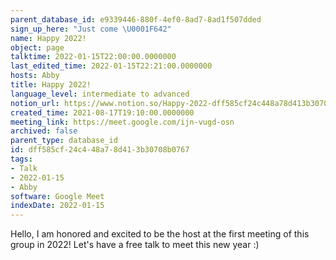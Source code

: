 ```yaml
---
parent_database_id: e9339446-880f-4ef0-8ad7-8ad1f507dded
sign_up_here: "Just come \U0001F642"
name: Happy 2022!
object: page
talktime: 2022-01-15T22:00:00.0000000
last_edited_time: 2022-01-15T22:21:00.0000000
hosts: Abby
title: Happy 2022!
language_level: intermediate to advanced
notion_url: https://www.notion.so/Happy-2022-dff585cf24c448a78d413b30708b0767
created_time: 2021-08-17T19:10:00.0000000
meeting_link: https://meet.google.com/ijn-vugd-osn
archived: false
parent_type: database_id
id: dff585cf-24c4-48a7-8d41-3b30708b0767
tags:
- Talk
- 2022-01-15
- Abby
software: Google Meet
indexDate: 2022-01-15
---
```


Hello, I am honored and excited to be the host at the first meeting of this group in 2022! Let's have a free talk to meet this new year :)





